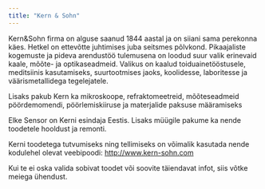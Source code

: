 ```yaml
---
title: "Kern & Sohn"
---
```



Kern&Sohn firma on alguse saanud 1844 aastal ja on siiani sama perekonna käes. Hetkel on ettevõtte juhtimises juba seitsmes põlvkond. Pikaajaliste kogemuste ja pideva arendustöö tulemusena on loodud suur valik erinevaid kaale, mõõte- ja optikaseadmeid. Valikus on kaalud toiduainetööstusele, meditsiinis kasutamiseks, suurtootmises jaoks, koolidesse, laboritesse ja väärismetallidega tegelejatele.

 
Lisaks pakub Kern ka mikroskoope, refraktomeetreid, mõõteseadmeid pöördemomendi, pöörlemiskiiruse ja materjalide paksuse määramiseks

 
Elke Sensor on Kerni esindaja Eestis. Lisaks müügile pakume ka nende toodetele hooldust ja remonti.

 
Kerni toodetega tutvumiseks ning tellimiseks on võimalik kasutada nende kodulehel olevat veebipoodi: http://www.kern-sohn.com

 
Kui te ei oska valida sobivat toodet või soovite täiendavat infot, siis võtke meiega ühendust.